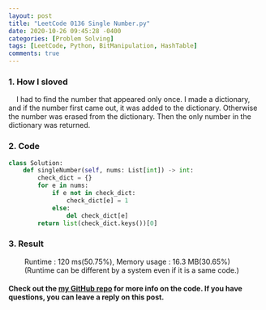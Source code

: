 ```yaml
---
layout: post
title: "LeetCode 0136 Single Number.py"
date: 2020-10-26 09:45:28 -0400
categories: [Problem Solving]
tags: [LeetCode, Python, BitManipulation, HashTable]
comments: true
---
```


### 1. How I sloved
&nbsp;&nbsp;&nbsp;&nbsp;I had to find the number that appeared only once. I made a dictionary, and if the number first came out, it was added to the dictionary. Otherwise the number was erased from the dictionary. Then the only number in the dictionary was returned.

### 2. Code
```python
class Solution:
    def singleNumber(self, nums: List[int]) -> int:
        check_dict = {}
        for e in nums:
            if e not in check_dict:
                check_dict[e] = 1
            else:
                del check_dict[e]
        return list(check_dict.keys())[0]
```

### 3. Result
&nbsp;&nbsp;&nbsp;&nbsp;&nbsp;&nbsp;&nbsp;&nbsp;Runtime : 120 ms(50.75%), Memory usage : 16.3 MB(30.65%)  
&nbsp;&nbsp;&nbsp;&nbsp;&nbsp;&nbsp;&nbsp;&nbsp;(Runtime can be different by a system even if it is a same code.)

#### Check out the [my GitHub repo][hyuk-gh] for more info on the code. If you have questions, you can leave a reply on this post.

[hyuk-gh]:   https://github.com/dlgur1994/StudyAlgorithms
